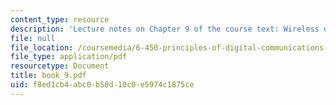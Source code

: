 ```yaml
---
content_type: resource
description: 'Lecture notes on Chapter 9 of the course text: Wireless digital communication.'
file: null
file_location: /coursemedia/6-450-principles-of-digital-communications-i-fall-2006/f8ed1cb4abc0b50d10c0e5974c1875ce_book_9.pdf
file_type: application/pdf
resourcetype: Document
title: book_9.pdf
uid: f8ed1cb4-abc0-b50d-10c0-e5974c1875ce
---
```

